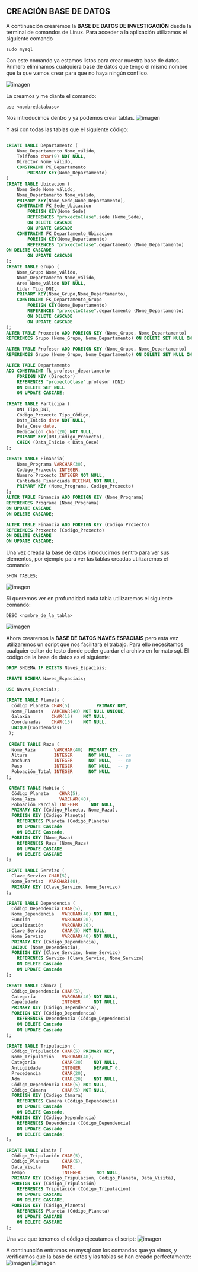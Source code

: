 ## CREACIÓN BASE DE DATOS ##

A continuación crearemos la **BASE DE DATOS DE INVESTIGACIÓN** desde la terminal de comandos de Linux. Para acceder a la aplicación utilizamos el siguiente comando 
~~~~
sudo mysql
~~~~

Con este comando ya estamos listos para crear nuestra base de datos.
Primero eliminamos cualquiera base de datos que tengo el mismo nombre que la que vamos crear para que no haya ningún conflico.

![imagen](https://github.com/AlbertoMartinezPose/tarea-3-bases/blob/master/0.1.PNG)

La creamos y me diante el comando:
~~~~
use <nombredatabase>
~~~~
Nos introducimos dentro y ya podemos crear tablas.
![imagen](https://github.com/AlbertoMartinezPose/tarea-3-bases/blob/master/0.2.PNG)


Y así con todas las tablas que el siguiente código:
~~~~sql

CREATE TABLE Departamento (
	Nome_Departamento Nome_válido,
	Teléfono char(9) NOT NULL,
	Director Nome_válido,
	CONSTRAINT PK_Departamento
		PRIMARY KEY(Nome_Departamento)
)
CREATE TABLE Ubicacion (
	Nome_Sede Nome_válido,
	Nome_Departamento Nome_válido,
	PRIMARY KEY(Nome_Sede,Nome_Departamento),
	CONSTRAINT FK_Sede_Ubicacion
		FOREIGN KEY(Nome_Sede) 
		REFERENCES "proxectoClase".sede (Nome_Sede),
		ON DELETE CASCADE
		ON UPDATE CASCADE
	CONSTRAINT FK_Departamento_Ubicacion
		FOREIGN KEY(Nome_Departamento)
		REFERENCES "proxectoClase".departamento (Nome_Departamento)
ON DELETE CASCADE
		ON UPDATE CASCADE
);
CREATE TABLE Grupo (
	Nome_Grupo Nome_válido,
	Nome_Departamento Nome_válido,
	Area Nome_válido NOT NULL,
	Líder Tipo_DNI,
	PRIMARY KEY(Nome_Grupo,Nome_Departamento),
	CONSTRAINT FK_Departamento_Grupo
		FOREIGN KEY(Nome_Departamento)
		REFERENCES "proxectoClase".departamento (Nome_Departamento)
		ON DELETE CASCADE
		ON UPDATE CASCADE
);
ALTER TABLE Proxecto ADD FOREIGN KEY (Nome_Grupo, Nome_Departamento)
REFERENCES Grupo (Nome_Grupo, Nome_Departamento) ON DELETE SET NULL ON UPDATE CASCADE;

ALTER TABLE Profesor ADD FOREIGN KEY (Nome_Grupo, Nome_Departamento)
REFERENCES Grupo (Nome_Grupo, Nome_Departamento) ON DELETE SET NULL ON UPDATE CASCADE;

ALTER TABLE Departamento
ADD CONSTRAINT fk_profesor_departamento
	FOREIGN KEY (Director) 
	REFERENCES "proxectoClase".profesor (DNI)
	ON DELETE SET NULL
	ON UPDATE CASCADE;
	
CREATE TABLE Participa (
	DNI Tipo_DNI,
	Código_Proxecto Tipo_Código,
	Data_Inicio date NOT NULL,
	Data_Cese date,
	Dedicación char(20) NOT NULL,
	PRIMARY KEY(DNI,Código_Proxecto),
	CHECK (Data_Inicio < Data_Cese)
);

CREATE TABLE Financia(
	Nome_Programa VARCHAR(30),
	Codigo_Proxecto INTEGER,
	Numero_Proxecto INTEGER NOT NULL,
	Cantidade_Financiada DECIMAL NOT NULL,
	PRIMARY KEY (Nome_Programa, Codigo_Proxecto)
);
ALTER TABLE Financia ADD FOREIGN KEY (Nome_Programa)
REFERENCES Programa (Nome_Programa) 
ON UPDATE CASCADE 
ON DELETE CASCADE;

ALTER TABLE Financia ADD FOREIGN KEY (Codigo_Proxecto)
REFERENCES Proxecto (Codigo_Proxecto) 
ON DELETE CASCADE 
ON UPDATE CASCADE;
~~~~

Una vez creada la base de datos introducirnos dentro para ver sus elementos, por ejemplo para ver las tablas creadas utilizaremos el comando:
~~~~
SHOW TABLES;
~~~~
![imagen](https://github.com/AlbertoMartinezPose/tarea-3-bases/blob/master/0.3.PNG)

Si queremos ver en profundidad cada tabla utilizaremos el siguiente comando:
~~~~
DESC <nombre_de_la_tabla>
~~~~
![imagen](https://github.com/AlbertoMartinezPose/tarea-3-bases/blob/master/0.4.PNG?raw=true)

Ahora crearemos la **BASE DE DATOS NAVES ESPACIAIS** pero esta vez utilizaremos un script que nos facilitará el trabajo. Para ello necesitamos cualquier editor de testo  donde poder guardar el archivo en formato *sql*.
El código de la base de datos es el siguiente:
~~~~sql
DROP SHCEMA IF EXISTS Naves_Espaciais;

CREATE SCHEMA Naves_Espaciais;

USE Naves_Espaciais;

CREATE TABLE Planeta (
  Código_Planeta CHAR(5)          PRIMARY KEY,
  Nome_Planeta   VARCHAR(40) NOT NULL UNIQUE,
  Galaxia        CHAR(15)    NOT NULL,
  Coordenadas    CHAR(15)    NOT NULL,
  UNIQUE(Coordenadas)
 );
 
 CREATE TABLE Raza (
  Nome_Raza       VARCHAR(40)  PRIMARY KEY,
  Altura          INTEGER      NOT NULL,  -- cm
  Anchura         INTEGER      NOT NULL,  -- cm
  Peso            INTEGER      NOT NULL,  -- g
  Poboación_Total INTEGER      NOT NULL
);

 CREATE TABLE Habita (
  Código_Planeta    CHAR(5),
  Nome_Raza         VARCHAR(40),
  Poboación_Parcial INTEGER     NOT NULL,
  PRIMARY KEY (Código_Planeta, Nome_Raza),
  FOREIGN KEY (Código_Planeta)
    REFERENCES Planeta (Código_Planeta)
    ON UPDATE Cascade
    ON DELETE Cascade,
  FOREIGN KEY (Nome_Raza)
    REFERENCES Raza (Nome_Raza)
    ON UPDATE CASCADE
    ON DELETE CASCADE
);

CREATE TABLE Servizo (
  Clave_Servizo CHAR(5),
  Nome_Servizo  VARCHAR(40),
  PRIMARY KEY (Clave_Servizo, Nome_Servizo)
);

CREATE TABLE Dependencia (
  Código_Dependencia CHAR(5),
  Nome_Dependencia   VARCHAR(40) NOT NULL,
  Función            VARCHAR(20),
  Localización       VARCHAR(20),
  Clave_Servizo      CHAR(5) NOT NULL,
  Nome_Servizo       VARCHAR(40) NOT NULL,
  PRIMARY KEY (Código_Dependencia),
  UNIQUE (Nome_Dependencia),
  FOREIGN KEY (Clave_Servizo, Nome_Servizo)
    REFERENCES Servizo (Clave_Servizo, Nome_Servizo)
    ON DELETE Cascade
    ON UPDATE Cascade
);

CREATE TABLE Cámara (
  Código_Dependencia CHAR(5),
  Categoría          VARCHAR(40) NOT NULL,
  Capacidade         INTEGER     NOT NULL,
  PRIMARY KEY (Código_Dependencia),
  FOREIGN KEY (Código_Dependencia)
    REFERENCES Dependencia (Código_Dependencia)
    ON DELETE Cascade
    ON UPDATE Cascade
);

CREATE TABLE Tripulación (
  Código_Tripulación CHAR(5) PRIMARY KEY,
  Nome_Tripulación   VARCHAR(40),
  Categoría          CHAR(20)    NOT NULL,
  Antigüidade        INTEGER     DEFAULT 0,
  Procedencia        CHAR(20),
  Adm                CHAR(20)    NOT NULL,
  Código_Dependencia CHAR(5) NOT NULL,
  Código_Cámara      CHAR(5) NOT NULL,
  FOREIGN KEY (Código_Cámara)
    REFERENCES Cámara (Código_Dependencia)
    ON UPDATE Cascade
    ON DELETE Cascade,
  FOREIGN KEY (Código_Dependencia)
    REFERENCES Dependencia (Código_Dependencia)
    ON UPDATE Cascade
    ON DELETE Cascade;
);

CREATE TABLE Visita (
  Código_Tripulación CHAR(5),
  Código_Planeta     CHAR(5),
  Data_Visita        DATE,
  Tempo              INTEGER      NOT NULL,
  PRIMARY KEY (Código_Tripulación, Código_Planeta, Data_Visita),
  FOREIGN KEY (Código_Tripulación)
    REFERENCES Tripulación (Código_Tripulación)
    ON UPDATE CASCADE
    ON DELETE CASCADE,
  FOREIGN KEY (Código_Planeta)
    REFERENCES Planeta (Código_Planeta)
    ON UPDATE CASCADE
    ON DELETE CASCADE 
);
~~~~
Una vez que tenemos el código ejecutamos el script:
![imagen](https://github.com/AlbertoMartinezPose/tarea-3-bases/blob/master/1.1.PNG)

A continuación entramos en mysql con los comandos que ya vimos, y verificamos que la base de datos y las tablas se han creado perfectamente:
![imagen](https://github.com/AlbertoMartinezPose/tarea-3-bases/blob/master/1.2.PNG)
![imagen](https://github.com/AlbertoMartinezPose/tarea-3-bases/blob/master/1.3.PNG)




